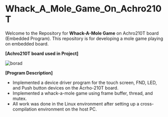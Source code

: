 # Whack_A_Mole_Game_On_Achro210T
 


Welcome to the Repository for **Whack-A-Mole Game** on Achro210T board (Embedded Program). This repository is for developing a mole game playing on embedded board. 

**[Achro210T board used in Project]**

![borad](https://user-images.githubusercontent.com/14557402/217771814-65ac2231-eef7-49a1-9fff-9b78373a6632.JPG)

**[Program Description]**     
* Implemented a device driver program for the touch screen, FND, LED, and Push button devices on the Acrho-210T board. 
* Implemented a whack-a-mole game using frame buffer, thread, and mutex. 
* All work was done in the Linux environment after setting up a cross-compilation environment on the host PC. 
